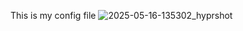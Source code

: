 This is my config file
![2025-05-16-135302_hyprshot](https://github.com/user-attachments/assets/0090468c-4d2a-41d7-be70-0f0bc3c382cc)

